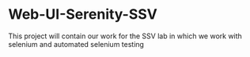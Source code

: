 # Web-UI-Serenity-SSV
This project will contain our work for the SSV lab in which we work with selenium and automated selenium testing
